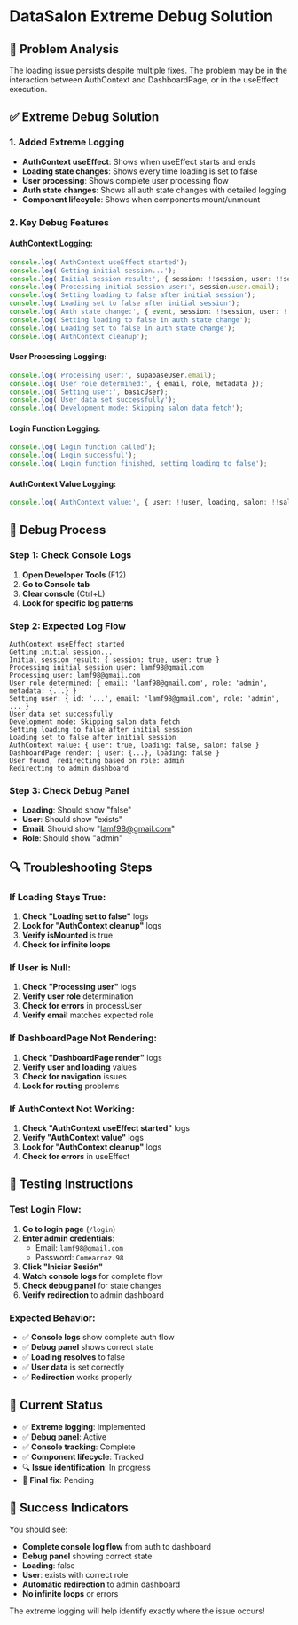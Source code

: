 # DataSalon Extreme Debug Solution

## 🚨 Problem Analysis

The loading issue persists despite multiple fixes. The problem may be in the interaction between AuthContext and DashboardPage, or in the useEffect execution.

## ✅ Extreme Debug Solution

### 1. Added Extreme Logging
- **AuthContext useEffect**: Shows when useEffect starts and ends
- **Loading state changes**: Shows every time loading is set to false
- **User processing**: Shows complete user processing flow
- **Auth state changes**: Shows all auth state changes with detailed logging
- **Component lifecycle**: Shows when components mount/unmount

### 2. Key Debug Features

#### **AuthContext Logging:**
```typescript
console.log('AuthContext useEffect started');
console.log('Getting initial session...');
console.log('Initial session result:', { session: !!session, user: !!session?.user });
console.log('Processing initial session user:', session.user.email);
console.log('Setting loading to false after initial session');
console.log('Loading set to false after initial session');
console.log('Auth state change:', { event, session: !!session, user: !!session?.user });
console.log('Setting loading to false in auth state change');
console.log('Loading set to false in auth state change');
console.log('AuthContext cleanup');
```

#### **User Processing Logging:**
```typescript
console.log('Processing user:', supabaseUser.email);
console.log('User role determined:', { email, role, metadata });
console.log('Setting user:', basicUser);
console.log('User data set successfully');
console.log('Development mode: Skipping salon data fetch');
```

#### **Login Function Logging:**
```typescript
console.log('Login function called');
console.log('Login successful');
console.log('Login function finished, setting loading to false');
```

#### **AuthContext Value Logging:**
```typescript
console.log('AuthContext value:', { user: !!user, loading, salon: !!salon });
```

## 🎯 Debug Process

### **Step 1: Check Console Logs**
1. **Open Developer Tools** (F12)
2. **Go to Console tab**
3. **Clear console** (Ctrl+L)
4. **Look for specific log patterns**

### **Step 2: Expected Log Flow**
```
AuthContext useEffect started
Getting initial session...
Initial session result: { session: true, user: true }
Processing initial session user: lamf98@gmail.com
Processing user: lamf98@gmail.com
User role determined: { email: 'lamf98@gmail.com', role: 'admin', metadata: {...} }
Setting user: { id: '...', email: 'lamf98@gmail.com', role: 'admin', ... }
User data set successfully
Development mode: Skipping salon data fetch
Setting loading to false after initial session
Loading set to false after initial session
AuthContext value: { user: true, loading: false, salon: false }
DashboardPage render: { user: {...}, loading: false }
User found, redirecting based on role: admin
Redirecting to admin dashboard
```

### **Step 3: Check Debug Panel**
- **Loading**: Should show "false"
- **User**: Should show "exists"
- **Email**: Should show "lamf98@gmail.com"
- **Role**: Should show "admin"

## 🔍 Troubleshooting Steps

### **If Loading Stays True:**
1. **Check "Loading set to false"** logs
2. **Look for "AuthContext cleanup"** logs
3. **Verify isMounted** is true
4. **Check for infinite loops**

### **If User is Null:**
1. **Check "Processing user"** logs
2. **Verify user role** determination
3. **Check for errors** in processUser
4. **Verify email** matches expected role

### **If DashboardPage Not Rendering:**
1. **Check "DashboardPage render"** logs
2. **Verify user and loading** values
3. **Check for navigation** issues
4. **Look for routing** problems

### **If AuthContext Not Working:**
1. **Check "AuthContext useEffect started"** logs
2. **Verify "AuthContext value"** logs
3. **Look for "AuthContext cleanup"** logs
4. **Check for errors** in useEffect

## 🚀 Testing Instructions

### **Test Login Flow:**
1. **Go to login page** (`/login`)
2. **Enter admin credentials**:
   - Email: `lamf98@gmail.com`
   - Password: `Comearroz.98`
3. **Click "Iniciar Sesión"**
4. **Watch console logs** for complete flow
5. **Check debug panel** for state changes
6. **Verify redirection** to admin dashboard

### **Expected Behavior:**
- ✅ **Console logs** show complete auth flow
- ✅ **Debug panel** shows correct state
- ✅ **Loading resolves** to false
- ✅ **User data** is set correctly
- ✅ **Redirection** works properly

## 📝 Current Status

- ✅ **Extreme logging**: Implemented
- ✅ **Debug panel**: Active
- ✅ **Console tracking**: Complete
- ✅ **Component lifecycle**: Tracked
- 🔍 **Issue identification**: In progress
- 🔧 **Final fix**: Pending

## 🎉 Success Indicators

You should see:
- **Complete console log flow** from auth to dashboard
- **Debug panel** showing correct state
- **Loading**: false
- **User**: exists with correct role
- **Automatic redirection** to admin dashboard
- **No infinite loops** or errors

The extreme logging will help identify exactly where the issue occurs!
